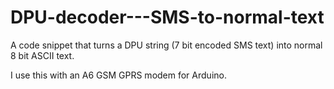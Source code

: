 # DPU-decoder---SMS-to-normal-text
 A code snippet that turns a DPU string (7 bit encoded SMS text) into normal 8 bit ASCII text. 
 
 I use this with an A6 GSM GPRS modem for Arduino.
